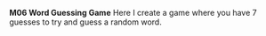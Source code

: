 **M06 Word Guessing Game**
Here I create a game where you have 7 guesses to try and guess a random word.
